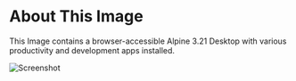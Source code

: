 # About This Image

This Image contains a browser-accessible Alpine 3.21 Desktop with various productivity and development apps installed.

![Screenshot][Image_Screenshot]

[Image_Screenshot]: https://info.kasmweb.com/hubfs/dockerhub/image-screenshots/alpine-317-desktop.png "Image Screenshot"
